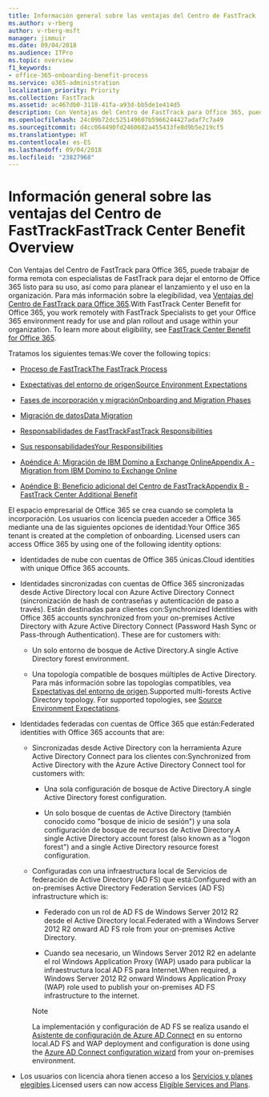 ```yaml
---
title: Información general sobre las ventajas del Centro de FastTrack
ms.author: v-rberg
author: v-rberg-msft
manager: jimmuir
ms.date: 09/04/2018
ms.audience: ITPro
ms.topic: overview
f1_keywords:
- office-365-onboarding-benefit-process
ms.service: o365-administration
localization_priority: Priority
ms.collection: FastTrack
ms.assetid: ac467db0-3118-41fa-a93d-bb5de1e414d5
description: Con Ventajas del Centro de FastTrack para Office 365, puede trabajar de forma remota con especialistas de FastTrack para dejar el entorno de Office 365 listo para su uso, así como para planear el lanzamiento y el uso en la organización. Para más información sobre la elegibilidad, vea Ventajas del Centro de FastTrack para Office 365.
ms.openlocfilehash: 24c09b72dc525149607b5966244427adaf7c7a49
ms.sourcegitcommit: d4cc064490fd2460682a455433fe8d9b5e219cf5
ms.translationtype: HT
ms.contentlocale: es-ES
ms.lasthandoff: 09/04/2018
ms.locfileid: "23827968"
---
```

# <a name="fasttrack-center-benefit-overview"></a><span data-ttu-id="efc15-104">Información general sobre las ventajas del Centro de FastTrack</span><span class="sxs-lookup"><span data-stu-id="efc15-104">FastTrack Center Benefit Overview</span></span>

<span data-ttu-id="efc15-p102">Con Ventajas del Centro de FastTrack para Office 365, puede trabajar de forma remota con especialistas de FastTrack para dejar el entorno de Office 365 listo para su uso, así como para planear el lanzamiento y el uso en la organización. Para más información sobre la elegibilidad, vea [Ventajas del Centro de FastTrack para Office 365](fasttrack-benefit-for-office-365.md).</span><span class="sxs-lookup"><span data-stu-id="efc15-p102">With FastTrack Center Benefit for Office 365, you work remotely with FastTrack Specialists to get your Office 365 environment ready for use and plan rollout and usage within your organization. To learn more about eligibility, see [FastTrack Center Benefit for Office 365](fasttrack-benefit-for-office-365.md).</span></span>
  
<span data-ttu-id="efc15-107">Tratamos los siguientes temas:</span><span class="sxs-lookup"><span data-stu-id="efc15-107">We cover the following topics:</span></span>
  
- [<span data-ttu-id="efc15-108">Proceso de FastTrack</span><span class="sxs-lookup"><span data-stu-id="efc15-108">The FastTrack Process</span></span>](fasttrack-process.md)
    
- [<span data-ttu-id="efc15-109">Expectativas del entorno de origen</span><span class="sxs-lookup"><span data-stu-id="efc15-109">Source Environment Expectations</span></span>](source-environment-expectations.md)
    
- [<span data-ttu-id="efc15-110">Fases de incorporación y migración</span><span class="sxs-lookup"><span data-stu-id="efc15-110">Onboarding and Migration Phases</span></span>](onboarding-and-migration.md)
    
- [<span data-ttu-id="efc15-111">Migración de datos</span><span class="sxs-lookup"><span data-stu-id="efc15-111">Data Migration</span></span>](data-migration.md)
    
- [<span data-ttu-id="efc15-112">Responsabilidades de FastTrack</span><span class="sxs-lookup"><span data-stu-id="efc15-112">FastTrack Responsibilities</span></span>](fasttrack-responsibilities.md)
    
- [<span data-ttu-id="efc15-113">Sus responsabilidades</span><span class="sxs-lookup"><span data-stu-id="efc15-113">Your Responsibilities</span></span>](your-responsibilities.md)
    
- [<span data-ttu-id="efc15-114">Apéndice A: Migración de IBM Domino a Exchange Online</span><span class="sxs-lookup"><span data-stu-id="efc15-114">Appendix A - Migration from IBM Domino to Exchange Online</span></span>](from-ibm-domino-to-exchange-online.md)
    
- [<span data-ttu-id="efc15-115">Apéndice B: Beneficio adicional del Centro de FastTrack</span><span class="sxs-lookup"><span data-stu-id="efc15-115">Appendix B - FastTrack Center Additional Benefit</span></span>](fasttrack-additional-benefits.md)
    
<span data-ttu-id="efc15-p103">El espacio empresarial de Office 365 se crea cuando se completa la incorporación. Los usuarios con licencia pueden acceder a Office 365 mediante una de las siguientes opciones de identidad:</span><span class="sxs-lookup"><span data-stu-id="efc15-p103">Your Office 365 tenant is created at the completion of onboarding. Licensed users can access Office 365 by using one of the following identity options:</span></span>
  
- <span data-ttu-id="efc15-118">Identidades de nube con cuentas de Office 365 únicas.</span><span class="sxs-lookup"><span data-stu-id="efc15-118">Cloud identities with unique Office 365 accounts.</span></span>
    
- <span data-ttu-id="efc15-p104">Identidades sincronizadas con cuentas de Office 365 sincronizadas desde Active Directory local con Azure Active Directory Connect (sincronización de hash de contraseñas y autenticación de paso a través). Están destinadas para clientes con:</span><span class="sxs-lookup"><span data-stu-id="efc15-p104">Synchronized Identities with Office 365 accounts synchronized from your on-premises Active Directory with Azure Active Directory Connect (Password Hash Sync or Pass-through Authentication). These are for customers with:</span></span>
    
  - <span data-ttu-id="efc15-121">Un solo entorno de bosque de Active Directory.</span><span class="sxs-lookup"><span data-stu-id="efc15-121">A single Active Directory forest environment.</span></span>
    
  - <span data-ttu-id="efc15-p105">Una topología compatible de bosques múltiples de Active Directory. Para más información sobre las topologías compatibles, vea [Expectativas del entorno de origen](source-environment-expectations.md).</span><span class="sxs-lookup"><span data-stu-id="efc15-p105">Supported multi-forests Active Directory topology. For supported topologies, see [Source Environment Expectations](source-environment-expectations.md).</span></span>
    
- <span data-ttu-id="efc15-124">Identidades federadas con cuentas de Office 365 que están:</span><span class="sxs-lookup"><span data-stu-id="efc15-124">Federated identities with Office 365 accounts that are:</span></span>
    
  - <span data-ttu-id="efc15-125">Sincronizadas desde Active Directory con la herramienta Azure Active Directory Connect para los clientes con:</span><span class="sxs-lookup"><span data-stu-id="efc15-125">Synchronized from Active Directory with the Azure Active Directory Connect tool for customers with:</span></span>
    
      - <span data-ttu-id="efc15-126">Una sola configuración de bosque de Active Directory.</span><span class="sxs-lookup"><span data-stu-id="efc15-126">A single Active Directory forest configuration.</span></span>
    
      - <span data-ttu-id="efc15-127">Un solo bosque de cuentas de Active Directory (también conocido como "bosque de inicio de sesión") y una sola configuración de bosque de recursos de Active Directory.</span><span class="sxs-lookup"><span data-stu-id="efc15-127">A single Active Directory account forest (also known as a "logon forest") and a single Active Directory resource forest configuration.</span></span>
    
  - <span data-ttu-id="efc15-128">Configuradas con una infraestructura local de Servicios de federación de Active Directory (AD FS) que está:</span><span class="sxs-lookup"><span data-stu-id="efc15-128">Configured with an on-premises Active Directory Federation Services (AD FS) infrastructure which is:</span></span>
    
      - <span data-ttu-id="efc15-129">Federado con un rol de AD FS de Windows Server 2012 R2 desde el Active Directory local.</span><span class="sxs-lookup"><span data-stu-id="efc15-129">Federated with a Windows Server 2012 R2 onward AD FS role from your on-premises Active Directory.</span></span>
    
      - <span data-ttu-id="efc15-130">Cuando sea necesario, un Windows Server 2012 R2 en adelante el rol Windows Application Proxy (WAP) usado para publicar la infraestructura local AD FS para Internet.</span><span class="sxs-lookup"><span data-stu-id="efc15-130">When required, a Windows Server 2012 R2 onward Windows Application Proxy (WAP) role used to publish your on-premises AD FS infrastructure to the internet.</span></span>
    
    > [!NOTE]
    > <span data-ttu-id="efc15-131">La implementación y configuración de AD FS se realiza usando el [Asistente de configuración de Azure AD Connect](https://go.microsoft.com/fwlink/?linkid=844794) en su entorno local.</span><span class="sxs-lookup"><span data-stu-id="efc15-131">AD FS and WAP deployment and configuration is done using the [Azure AD Connect configuration wizard](https://go.microsoft.com/fwlink/?linkid=844794) from your on-premises environment.</span></span> 
  
- <span data-ttu-id="efc15-132">Los usuarios con licencia ahora tienen acceso a los [Servicios y planes elegibles](eligible-services-and-plans.md).</span><span class="sxs-lookup"><span data-stu-id="efc15-132">Licensed users can now access [Eligible Services and Plans](eligible-services-and-plans.md).</span></span>
    

 
